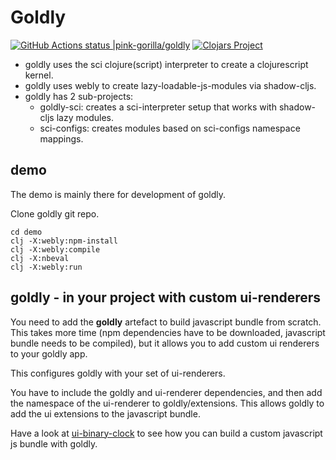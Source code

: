# Goldly 
[![GitHub Actions status |pink-gorilla/goldly](https://github.com/pink-gorilla/goldly/workflows/CI/badge.svg)](https://github.com/pink-gorilla/goldly/actions?workflow=CI)
[![Clojars Project](https://img.shields.io/clojars/v/org.pinkgorilla/goldly.svg)](https://clojars.org/org.pinkgorilla/goldly)

- goldly uses the sci clojure(script) interpreter to create a clojurescript kernel.
- goldly uses webly to create lazy-loadable-js-modules via shadow-cljs.
- goldly has 2 sub-projects:
  - goldly-sci:  creates a sci-interpreter setup that works with shadow-cljs lazy modules.
  - sci-configs: creates modules based on sci-configs namespace mappings.

## demo

The demo is mainly there for development of goldly. 

Clone goldly git repo.


```
cd demo
clj -X:webly:npm-install
clj -X:webly:compile
clj -X:nbeval
clj -X:webly:run

```
## goldly - in your  project **with custom ui-renderers**

You need to add the **goldly** artefact to build javascript bundle from scratch. 
This takes more time (npm dependencies have to be downloaded, javascript bundle needs to be compiled), 
but it allows you to add custom ui renderers to your goldly app.

This configures goldly with your set of ui-renderers.

You have to include the goldly and ui-renderer dependencies, and then add the
namespace of the ui-renderer to goldly/extensions. This allows goldly to 
add the ui extensions to the javascript bundle.

Have a look at [ui-binary-clock](https://github.com/pink-gorilla/ui-binary-clock) to
see how you can build a custom javascript js bundle with goldly. 



